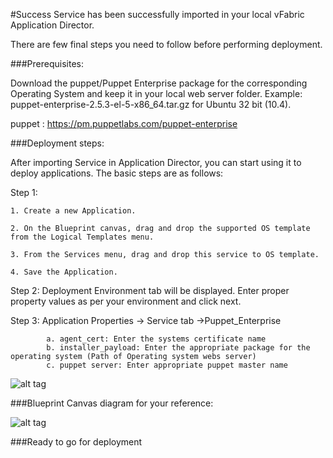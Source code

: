 #Success
Service has been successfully imported in your local vFabric Application Director. 

There are few final steps you need to follow before performing deployment.

###Prerequisites:

Download the puppet/Puppet Enterprise package for the corresponding Operating System and keep it in your local web server folder. Example: puppet-enterprise-2.5.3-el-5-x86_64.tar.gz for Ubuntu 32 bit (10.4).


puppet : https://pm.puppetlabs.com/puppet-enterprise 

###Deployment steps:

After importing Service in Application Director, you can start using it to deploy applications. The basic steps are as follows:

Step 1:

	1. Create a new Application.
	 
    2. On the Blueprint canvas, drag and drop the supported OS template from the Logical Templates menu.

    3. From the Services menu, drag and drop this service to OS template.

    4. Save the Application.
    
Step 2: Deployment Environment tab will be displayed. Enter proper property values as per your environment and click next.

Step 3: Application Properties -> Service tab ->Puppet_Enterprise

			a. agent_cert: Enter the systems certificate name
			b. installer_payload: Enter the appropriate package for the operating system (Path of Operating system webs server)
			c. puppet server: Enter appropriate puppet master name
			

![alt tag](https://raw.github.com/vmware-applicationdirector/solutions-import-beta/Puppet-Service-50/Puppet-Service-properties.png)
	
###Blueprint Canvas diagram for your reference: 

![alt tag](https://raw.github.com/vmware-applicationdirector/solutions-import-beta/Puppet-Service-50/Puppet-Service-Canvas.png)

###Ready to go for deployment




 








